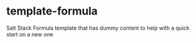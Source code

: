 template-formula
================

Salt Stack Formula template that has dummy content to help with a quick start on a new one
